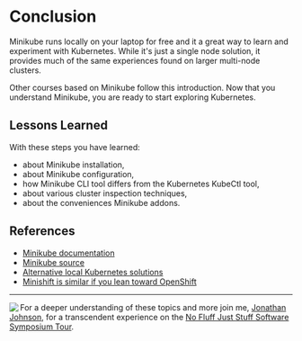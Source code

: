 # Conclusion #

Minikube runs locally on your laptop for free and it a great way to learn and experiment with Kubernetes. While it's just a single node solution, it provides much of the same experiences found on larger multi-node clusters.

Other courses based on Minikube follow this introduction. Now that you understand Minikube, you are ready to start exploring Kubernetes.

## Lessons Learned ##

With these steps you have learned:

- about Minikube installation,
- about Minikube configuration,
- how Minikube CLI tool differs from the Kubernetes KubeCtl tool,
- about various cluster inspection techniques,
- about the conveniences Minikube addons.

## References ##

- [Minikube documentation](https://kubernetes.io/docs/setup/minikube/)
- [Minikube source](https://github.com/kubernetes/minikube)
- [Alternative local Kubernetes solutions](https://kubernetes.io/docs/setup/pick-right-solution/#local-machine-solutions)
- [Minishift is similar if you lean toward OpenShift](https://github.com/minishift/minishift)

--------
<img align="left" src="/javajon/courses/kubernetes-fundamentals/minikube/assets/nfjs.png">

For a deeper understanding of these topics and more join me, [Jonathan Johnson](https://nofluffjuststuff.com/conference/speaker/jonathan_johnson), for a transcendent experience on the [No Fluff Just Stuff Software Symposium Tour](https://nofluffjuststuff.com).
